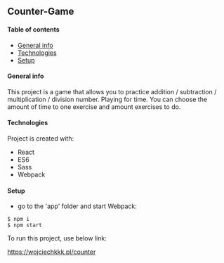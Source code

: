 ## Counter-Game 
#### Table of contents
* [General info](#general-info)
* [Technologies](#technologies)
* [Setup](#setup)

#### General info
This project is a game that allows you to practice addition / subtraction / multiplication / division number. Playing for time.
You can choose the amount of time to one exercise and amount exercises to do.

	
#### Technologies
Project is created with:
* React
* ES6
* Sass
* Webpack
	
#### Setup

- go to the 'app' folder and start Webpack:
```
$ npm i
$ npm start
```

To run this project, use below link:

https://wojciechkkk.pl/counter

